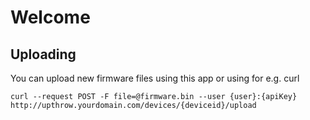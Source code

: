 # Welcome

## Uploading

You can upload new firmware files using this app or using for e.g. curl
```
curl --request POST -F file=@firmware.bin --user {user}:{apiKey} http://upthrow.yourdomain.com/devices/{deviceid}/upload
```

